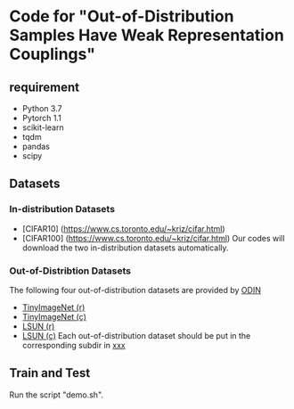 # Code for "Out-of-Distribution Samples Have Weak Representation Couplings"

## requirement
* Python 3.7
* Pytorch 1.1
* scikit-learn
* tqdm
* pandas
* scipy

## Datasets
### In-distribution Datasets
* [CIFAR10] (https://www.cs.toronto.edu/~kriz/cifar.html)
* [CIFAR100] (https://www.cs.toronto.edu/~kriz/cifar.html)
Our codes will download the two in-distribution datasets automatically.

### Out-of-Distribtion Datasets
The following four out-of-distribution datasets are provided by [ODIN](https://github.com/ShiyuLiang/odin-pytorch)
* [TinyImageNet (r)](https://www.dropbox.com/s/kp3my3412u5k9rl/Imagenet_resize.tar.gz)
* [TinyImageNet (c)](https://www.dropbox.com/s/avgm2u562itwpkl/Imagenet.tar.gz)
* [LSUN (r)](https://www.dropbox.com/s/moqh2wh8696c3yl/LSUN_resize.tar.gz)
* [LSUN (c)](https://www.dropbox.com/s/fhtsw1m3qxlwj6h/LSUN.tar.gz)
Each out-of-distribution dataset should be put in the corresponding subdir in [xxx](./xxx)

## Train and Test
Run the script "demo.sh". 
